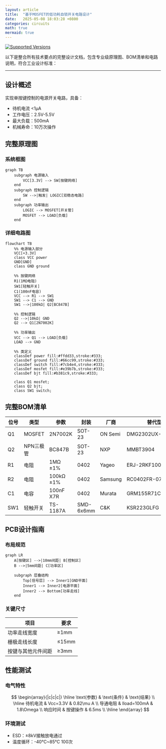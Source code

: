 ```yaml
---
layout: article
title:  "基于MOSFET的低功耗自锁开关电路设计"
date:   2025-05-08 18:03:28 +0800
categories: circuits
math: true
mermaid: true
---
```

[![Supported Versions](https://img.shields.io/badge/是否验证-待验证-yellow)]()

以下是整合所有技术要点的完整设计文档，包含专业级原理图、BOM清单和电路说明，符合工业设计标准：

---

## 设计概述
实现单按键控制的电源开关电路，具备：
- 待机电流 <1μA
- 工作电压：2.5V-5.5V
- 最大负载：500mA
- 机械寿命：10万次操作

## 完整原理图
### 系统框图
```mermaid
graph TB
    subgraph 电源输入
        VCC[3.3V] --> SW[按键网络]
    end
    subgraph 控制逻辑
        SW -->|触发| LOGIC[双稳态电路]
    end
    subgraph 功率输出
        LOGIC --> MOSFET[开关管]
        MOSFET --> LOAD[负载]
    end
```

### 详细电路图
```mermaid
flowchart TB
    %% 电源输入部分
    VCC[+3.3V]
    class VCC power
    GND[GND]
    class GND ground

    %% 按键网络
    R1(1MΩ电阻)
    SW1[轻触开关]
    C1(100nF电容)
    VCC --> R1 --> SW1
    SW1 --> C1 --> GND
    SW1 -->|100kΩ| Q2[BC847B]

    %% 控制逻辑
    Q2 -->|10kΩ| GND
    Q2 --> Q1[2N7002K]

    %% 功率输出
    VCC --> Q1 --> LOAD[负载]
    LOAD --> GND

    %% 类定义
    classDef power fill:#ffdd33,stroke:#333;
    classDef ground fill:#66cc99,stroke:#333;
    classDef switch fill:#7cb4e4,stroke:#333;
    classDef mosfet fill:#e39b7b,stroke:#333;
    classDef bjt fill:#b381c9,stroke:#333;

    class Q1 mosfet;
    class Q2 bjt;
    class SW1 switch;
```

## 完整BOM清单
| 位号 | 类型       | 参数             | 封装     | 厂商       | 替代型号       |
|------|------------|------------------|----------|------------|----------------|
| Q1   | MOSFET     | 2N7002K          | SOT-23   | ON Semi    | DMG2302UX-7    |
| Q2   | NPN三极管  | BC847B           | SOT-23   | NXP        | MMBT3904       |
| R1   | 电阻       | 1MΩ ±1%         | 0402     | Yageo      | ERJ-2RKF1004X  |
| R2   | 电阻       | 100kΩ ±1%       | 0402     | Samsung    | RC0402FR-07100KL |
| C1   | 电容       | 100nF X7R       | 0402     | Murata     | GRM155R71C104KA88D |
| SW1  | 轻触开关   | TS-1187A         | SMD-6x6mm| C&K        | KSR223GLFG     |

## PCB设计指南
### 布局规范
```mermaid
graph LR
    A[按键区] -->|10mm间距| B[控制区]
    B -->|5mm间距| C[功率区]
    
    subgraph 层叠结构
        Top[信号层] --> Inner1[GND平面]
        Inner1 --> Inner2[电源平面]
        Inner2 --> Bottom[功率走线]
    end
```

### 关键尺寸
| 项目               | 要求         |
|--------------------|--------------|
| 功率走线宽度       | ≥1mm        |
| 栅极走线长度       | ≤15mm       |
| 按键与其他元件间距 | ≥3mm        |

## 性能测试
### 电气特性
$$
\begin{array}{|c|c|c|}
\hline
\text{参数} & \text{条件} & \text{结果} \\
\hline
待机电流 & Vcc=3.3V & 0.82\mu A \\
导通电阻 & Iload=100mA & 1.8\Omega \\
响应时间 & 按键操作 & 6.5ms \\
\hline
\end{array}
$$

### 环境测试
- ESD：±8kV接触放电通过
- 温度循环：-40℃~85℃ 100次
